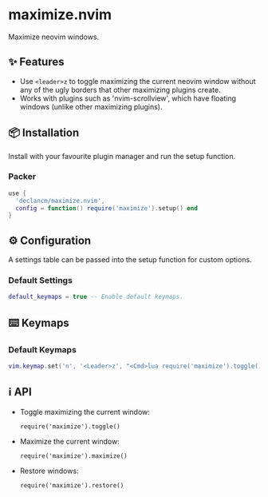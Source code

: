 # maximize.nvim

Maximize neovim windows.

## ✨ Features

* Use `<leader>z` to toggle maximizing the current neovim window without any of
  the ugly borders that other maximizing plugins create.
* Works with plugins such as 'nvim-scrollview', which have floating windows
  (unlike other maximizing plugins).

## 📦 Installation

Install with your favourite plugin manager and run the setup function.

### Packer

```lua
use {
  'declancm/maximize.nvim',
  config = function() require('maximize').setup() end
}
```

## ⚙️ Configuration

A settings table can be passed into the setup function for custom options.

### Default Settings

```lua
default_keymaps = true -- Enable default keymaps.
```

## ⌨️  Keymaps


### Default Keymaps

```lua
vim.keymap.set('n', '<Leader>z', "<Cmd>lua require('maximize').toggle()<CR>")
```

## ℹ️ API

* Toggle maximizing the current window:

  `require('maximize').toggle()`

* Maximize the current window:

  `require('maximize').maximize()`

* Restore windows:

  `require('maximize').restore()`
